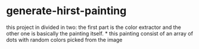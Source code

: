 # generate-hirst-painting

this project in divided in two:
the first part is the color extractor and the other one is basically the painting itself. * this painting consist of an array of dots with random colors picked from the image
